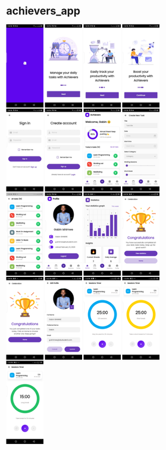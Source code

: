 # achievers_app

<p float="left">
  <img src="./assets/readme/splash_screen.jpeg" width="100" />
  <img src="./assets/readme/onboarding_1.jpeg" width="100" />
  <img src="./assets/readme/onboarding_2.jpeg" width="100" />
  <img src="./assets/readme/onboarding_3.jpeg" width="100" />
  <img src="./assets/readme/sign_in.jpeg" width="100" />
  <img src="./assets/readme/sign_up.jpeg" width="100" />
  <img src="./assets/readme/home_page.jpeg" width="100" />
  <img src="./assets/readme/create_task.jpeg" width="100" />
    <img src="./assets/readme/task_page.jpeg" width="100" />
  <img src="./assets/readme/profile_page.jpeg" width="100" />
  <img src="./assets/readme/statistics.png" width="100" />
  <img src="./assets/readme/completion.png" width="100" />
  <img src="./assets/readme/daily_task.png" width="100" />
  <img src="./assets/readme/edit_profile.png" width="100" />
  <img src="./assets/readme/blue_session.png" width="100" />
  <img src="./assets/readme/yellow_session.png" width="100" />
  <img src="./assets/readme/green_session.png" width="100" />

</p>
